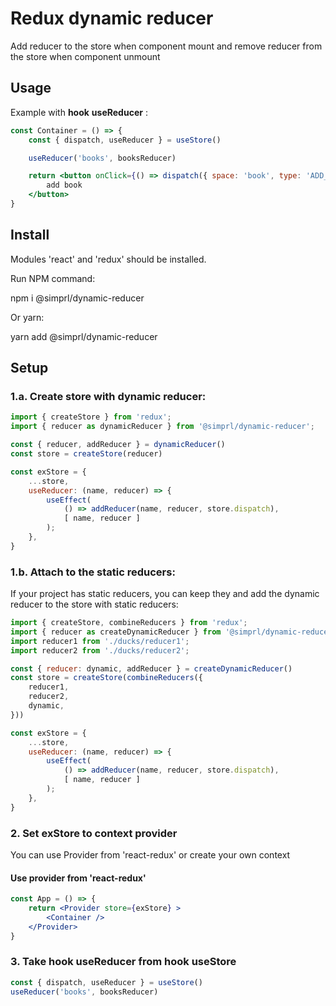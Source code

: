 # Redux dynamic reducer
Add reducer to the store when component mount
and remove reducer from the store when component unmount
## Usage
Example with **hook** **useReducer** :
```jsx
const Container = () => {
    const { dispatch, useReducer } = useStore()

    useReducer('books', booksReducer)

    return <button onClick={() => dispatch({ space: 'book', type: 'ADD_BOOK' })} >
        add book
    </button>
}
```
## Install
Modules 'react' and 'redux' should be installed.

Run NPM command:

npm i @simprl/dynamic-reducer

Or yarn:

yarn add @simprl/dynamic-reducer

## Setup
### 1.a. Create store with dynamic reducer:
```js
import { createStore } from 'redux';
import { reducer as dynamicReducer } from '@simprl/dynamic-reducer';

const { reducer, addReducer } = dynamicReducer()
const store = createStore(reducer)

const exStore = {
    ...store,
    useReducer: (name, reducer) => {
        useEffect(
            () => addReducer(name, reducer, store.dispatch),
            [ name, reducer ]
        );
    },
}
```
### 1.b. Attach to the static reducers:
If your project has static reducers, you can keep they
and add the dynamic reducer to the store with static reducers:
```js
import { createStore, combineReducers } from 'redux';
import { reducer as createDynamicReducer } from '@simprl/dynamic-reducer';
import reducer1 from './ducks/reducer1';
import reducer2 from './ducks/reducer2';

const { reducer: dynamic, addReducer } = createDynamicReducer()
const store = createStore(combineReducers({
    reducer1,
    reducer2,
    dynamic,
}))

const exStore = {
    ...store,
    useReducer: (name, reducer) => {
        useEffect(
            () => addReducer(name, reducer, store.dispatch),
            [ name, reducer ]
        );
    },
}
```

### 2. Set exStore to context provider
You can use Provider from 'react-redux' or create your own context
#### Use provider from 'react-redux'
```jsx
const App = () => {
    return <Provider store={exStore} >
        <Container />
    </Provider>
}
```
### 3. Take hook useReducer from hook useStore
```jsx
const { dispatch, useReducer } = useStore()
useReducer('books', booksReducer)
```

